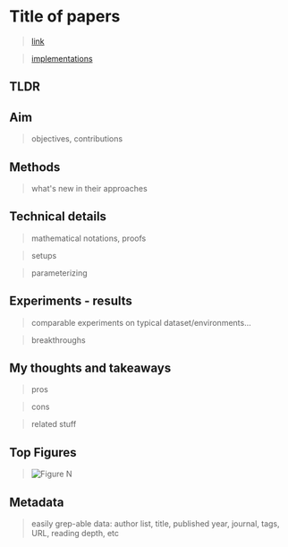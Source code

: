 # Title of papers

> [link]()

> [implementations]()

## TLDR

## Aim

> objectives, contributions

## Methods

> what's new in their approaches

## Technical details

> mathematical notations, proofs

> setups

> parameterizing

## Experiments - results

> comparable experiments on typical dataset/environments...

> breakthroughs

## My thoughts and takeaways

> pros

> cons

> related stuff

## Top Figures

> ![Figure N](../Ressources/Abc/FigN.png "")

## Metadata

> easily grep-able data: author list, title, published year, journal, tags, URL, reading depth, etc

